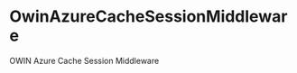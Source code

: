 OwinAzureCacheSessionMiddleware
===============================

 OWIN Azure Cache Session Middleware
